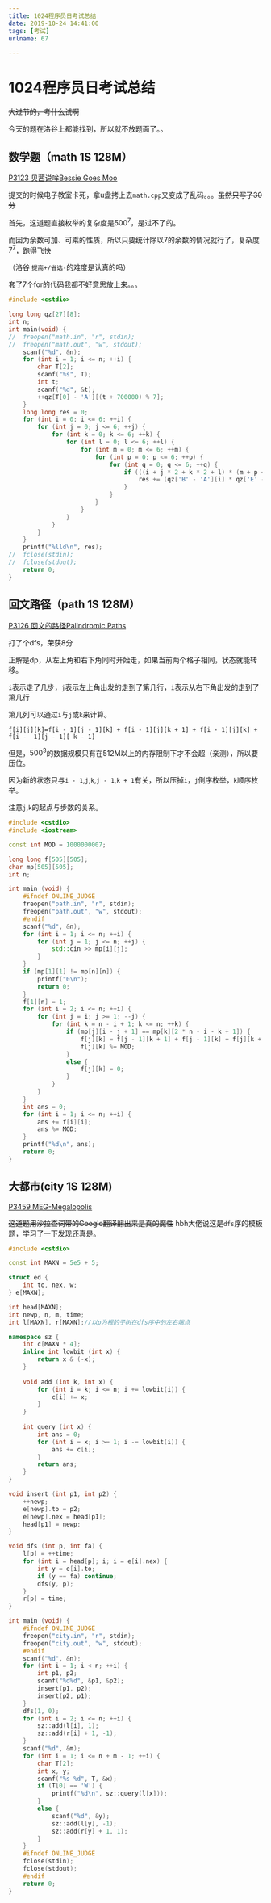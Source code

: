 ```yaml
---
title: 1024程序员日考试总结
date: 2019-10-24 14:41:00
tags: [考试]
urlname: 67

---
```

<!--markdown-->
# 1024程序员日考试总结

~~大过节的，考什么试啊~~

今天的题在洛谷上都能找到，所以就不放题面了。。

## 数学题（math 1S 128M）

[P3123 贝茜说哞Bessie Goes Moo](https://www.luogu.org/problem/P3123)

提交的时候电子教室卡死，拿u盘拷上去`math.cpp`又变成了乱码。。。~~虽然只写了30分~~

首先，这道题直接枚举的复杂度是$500^7$，是过不了的。

而因为余数可加、可乘的性质，所以只要统计除以7的余数的情况就行了，复杂度$7^7$，跑得飞快

（洛谷 `提高+/省选-`的难度是认真的吗）

套了7个for的代码我都不好意思放上来。。。

```cpp
#include <cstdio>

long long qz[27][8];
int n;
int main(void) {
//	freopen("math.in", "r", stdin);
//	freopen("math.out", "w", stdout);
	scanf("%d", &n);
	for (int i = 1; i <= n; ++i) {
		char T[2];
		scanf("%s", T);
		int t;
		scanf("%d", &t);
		++qz[T[0] - 'A'][(t + 700000) % 7];
	}
	long long res = 0;
	for (int i = 0; i <= 6; ++i) {
		for (int j = 0; j <= 6; ++j) {
			for (int k = 0; k <= 6; ++k) {
				for (int l = 0; l <= 6; ++l) {
					for (int m = 0; m <= 6; ++m) {
						for (int p = 0; p <= 6; ++p) {
							for (int q = 0; q <= 6; ++q) {
								if (((i + j * 2 + k * 2 + l) * (m + p + j + k) * (q + 2 * p)) % 7 == 0) {
									res += (qz['B' - 'A'][i] * qz['E' - 'A'][j] * qz['S' - 'A'][k] * qz['I' - 'A'][l] * qz['G' - 'A'][m] * qz['O' - 'A'][p] * qz['M' - 'A'][q]);
								}
							}
						}
					}
				}
			}
		}
	}
	printf("%lld\n", res);
//	fclose(stdin);
//	fclose(stdout);
	return 0;
}
```



## 回文路径（path 1S 128M）

[P3126 回文的路径Palindromic Paths](https://www.luogu.org/problem/P3126)

打了个dfs，荣获8分

正解是dp，从左上角和右下角同时开始走，如果当前两个格子相同，状态就能转移。

`i`表示走了几步，`j`表示左上角出发的走到了第几行，`i`表示从右下角出发的走到了第几行

第几列可以通过`i`与`j`或`k`来计算。

`f[i][j][k]=f[i - 1][j - 1][k] + f[i - 1][j][k + 1] + f[i - 1][j][k] + f[i -  1][j - 1][ k - 1]`

但是，$500^3$的数据规模只有在512M以上的内存限制下才不会超（亲测），所以要压位。

因为新的状态只与`i - 1`,`j`,`k`,`j - 1`,`k + 1`有关，所以压掉`i`，`j`倒序枚举，`k`顺序枚举。

注意`j`,`k`的起点与步数的关系。

```cpp
#include <cstdio>
#include <iostream>

const int MOD = 1000000007;

long long f[505][505];
char mp[505][505];
int n;

int main (void) {
	#ifndef ONLINE_JUDGE
	freopen("path.in", "r", stdin);
	freopen("path.out", "w", stdout);
	#endif
	scanf("%d", &n);
	for (int i = 1; i <= n; ++i) {
		for (int j = 1; j <= n; ++j) {
			std::cin >> mp[i][j];
		}
	}
	if (mp[1][1] != mp[n][n]) {
		printf("0\n");
		return 0;
	}
	f[1][n] = 1;
	for (int i = 2; i <= n; ++i) {
		for (int j = i; j >= 1; --j) {
			for (int k = n - i + 1; k <= n; ++k) {
				if (mp[j][i - j + 1] == mp[k][2 * n - i - k + 1]) {
					f[j][k] = f[j - 1][k + 1] + f[j - 1][k] + f[j][k + 1] + f[j][k];
					f[j][k] %= MOD; 
				}
				else {
					f[j][k] = 0;
				}
			}
		}
	}
	int ans = 0;
	for (int i = 1; i <= n; ++i) {
		ans += f[i][i];
		ans %= MOD;
	}
	printf("%d\n", ans);
	return 0;
}
```

##  大都市(city 1S 128M)

 [P3459 MEG-Megalopolis ](https://www.luogu.org/problem/P3459) 

~~这道题用沙拉查词带的Google翻译翻出来是真的魔性~~
hbh大佬说这是`dfs`序的模板题，学习了一下发现还真是。

```cpp
#include <cstdio>

const int MAXN = 5e5 + 5;

struct ed {
	int to, nex, w;
} e[MAXN];

int head[MAXN];
int newp, n, m, time;
int l[MAXN], r[MAXN];//以p为根的子树在dfs序中的左右端点 

namespace sz {
	int c[MAXN * 4];
	inline int lowbit (int x) {
		return x & (-x);
	}
	
	void add (int k, int x) {
		for (int i = k; i <= n; i += lowbit(i)) {
			c[i] += x;
		}
	}
	
	int query (int x) {
		int ans = 0;
		for (int i = x; i >= 1; i -= lowbit(i)) {
			ans += c[i];
		}
		return ans;
	}
}

void insert (int p1, int p2) {
	++newp;
	e[newp].to = p2;
	e[newp].nex = head[p1];
	head[p1] = newp;
}

void dfs (int p, int fa) {
	l[p] = ++time;
	for (int i = head[p]; i; i = e[i].nex) {
		int y = e[i].to;
		if (y == fa) continue;
		dfs(y, p);
	}
	r[p] = time;
}

int main (void) {
	#ifndef ONLINE_JUDGE
	freopen("city.in", "r", stdin);
	freopen("city.out", "w", stdout);
	#endif
	scanf("%d", &n); 
	for (int i = 1; i < n; ++i) {
		int p1, p2;
		scanf("%d%d", &p1, &p2);
		insert(p1, p2);
		insert(p2, p1);
	}
	dfs(1, 0);
	for (int i = 2; i <= n; ++i) {
		sz::add(l[i], 1);
		sz::add(r[i] + 1, -1);
	}
	scanf("%d", &m);
	for (int i = 1; i <= n + m - 1; ++i) {
		char T[2];
		int x, y;
		scanf("%s %d", T, &x);
		if (T[0] == 'W') {
			printf("%d\n", sz::query(l[x]));
		}
		else {
			scanf("%d", &y);
			sz::add(l[y], -1);
			sz::add(r[y] + 1, 1);
		}
	}
	#ifndef ONLINE_JUDGE
	fclose(stdin);
	fclose(stdout);
	#endif
	return 0;
}
```


